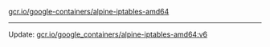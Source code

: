 [gcr.io/google-containers/alpine-iptables-amd64](https://hub.docker.com/r/cruse/alpine-iptables-amd64/tags/) 

----
Update: [gcr.io/google_containers/alpine-iptables-amd64:v6](https://hub.docker.com/r/cruse/alpine-iptables-amd64/tags/)

